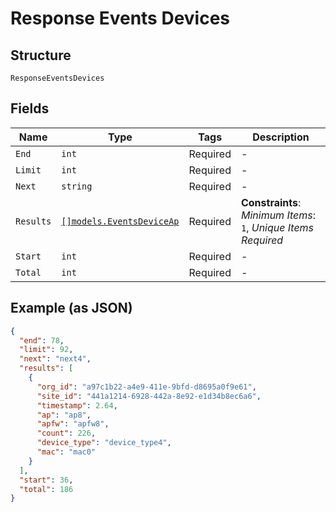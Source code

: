 
# Response Events Devices

## Structure

`ResponseEventsDevices`

## Fields

| Name | Type | Tags | Description |
|  --- | --- | --- | --- |
| `End` | `int` | Required | - |
| `Limit` | `int` | Required | - |
| `Next` | `string` | Required | - |
| `Results` | [`[]models.EventsDeviceAp`](../../doc/models/events-device-ap.md) | Required | **Constraints**: *Minimum Items*: `1`, *Unique Items Required* |
| `Start` | `int` | Required | - |
| `Total` | `int` | Required | - |

## Example (as JSON)

```json
{
  "end": 78,
  "limit": 92,
  "next": "next4",
  "results": [
    {
      "org_id": "a97c1b22-a4e9-411e-9bfd-d8695a0f9e61",
      "site_id": "441a1214-6928-442a-8e92-e1d34b8ec6a6",
      "timestamp": 2.64,
      "ap": "ap8",
      "apfw": "apfw8",
      "count": 226,
      "device_type": "device_type4",
      "mac": "mac0"
    }
  ],
  "start": 36,
  "total": 186
}
```

